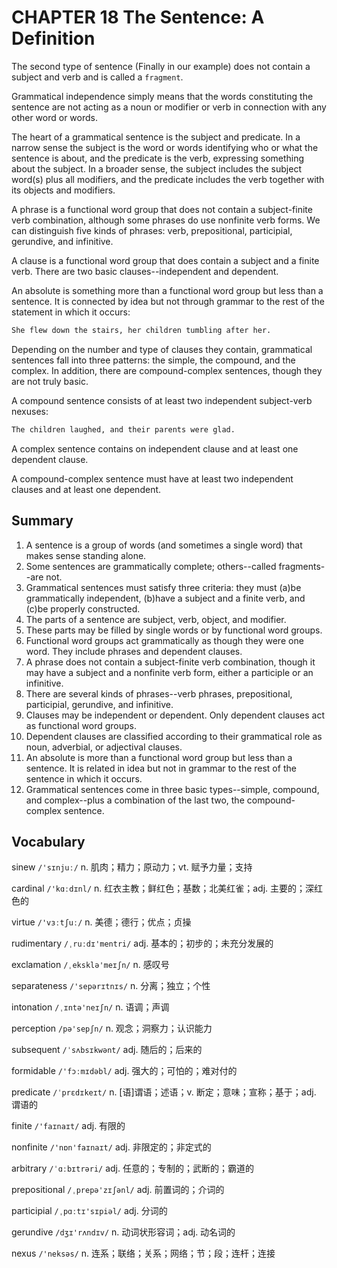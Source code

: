 # CHAPTER 18 The Sentence: A Definition

The second type of sentence (Finally in our example) does not contain a subject and verb and is called a `fragment`.

Grammatical independence simply means that the words constituting the sentence are not acting as a noun or modifier or verb in connection with any other word or words.

The heart of a grammatical sentence is the subject and predicate. In a narrow sense the subject is the word or words identifying who or what the sentence is about, and the predicate is the verb, expressing something about the subject. In a broader sense, the subject includes the subject word(s) plus all modifiers, and the predicate includes the verb together with its objects and modifiers.

A phrase is a functional word group that does not contain a subject-finite verb combination, although some phrases do use nonfinite verb forms. We can distinguish five kinds of phrases: verb, prepositional, participial, gerundive, and infinitive.

A clause is a functional word group that does contain a subject and a finite verb. There are two basic clauses--independent and dependent.

An absolute is something more than a functional word group but less than a sentence. It is connected by idea but not through grammar to the rest of the statement in which it occurs: 

```txt
She flew down the stairs, her children tumbling after her.
```

Depending on the number and type of clauses they contain, grammatical sentences fall into three patterns: the simple, the compound, and the complex. In addition, there are compound-complex sentences, though they are not truly basic.

A compound sentence consists of at least two independent subject-verb nexuses:

```txt
The children laughed, and their parents were glad.
```

A complex sentence contains on independent clause and at least one dependent clause.

A compound-complex sentence must have at least two independent clauses and at least one dependent.



## Summary

1. A sentence is a group of words (and sometimes a single word) that makes sense standing alone.
2. Some sentences are grammatically complete; others--called fragments--are not.
3. Grammatical sentences must satisfy three criteria: they must (a)be grammatically independent, (b)have a subject and a finite verb, and (c)be properly constructed.
4. The parts of a sentence are subject, verb, object, and modifier.
5. These parts may be filled by single words or by functional word groups.
6. Functional word groups act grammatically as though they were one word. They include phrases and dependent clauses.
7. A phrase does not contain a subject-finite verb combination, though it may have a subject and a nonfinite verb form, either a participle or an infinitive.
8. There are several kinds of phrases--verb phrases, prepositional, participial, gerundive, and infinitive.
9. Clauses may be independent or dependent. Only dependent clauses act as functional word groups.
10. Dependent clauses are classified according to their grammatical role as noun, adverbial, or adjectival clauses.
11. An absolute is more than a functional word group but less than a sentence. It is related in idea but not in grammar to the rest of the sentence in which it occurs.
12. Grammatical sentences come in three basic types--simple, compound, and complex--plus a combination of the last two, the compound-complex sentence.



## Vocabulary

sinew `/'sɪnjuː/` n. 肌肉；精力；原动力；vt. 赋予力量；支持

cardinal `/'kɑːdɪnl/` n. 红衣主教；鲜红色；基数；北美红雀；adj. 主要的；深红色的

virtue `/'vɜːtʃuː/` n. 美德；德行；优点；贞操

rudimentary `/ˌruːdɪ'mentri/` adj. 基本的；初步的；未充分发展的

exclamation `/ˌeksklə'meɪʃn/` n. 感叹号

separateness `/'sepərɪtnɪs/` n. 分离；独立；个性

intonation `/ˌɪntə'neɪʃn/` n. 语调；声调

perception `/pə'sepʃn/` n. 观念；洞察力；认识能力

subsequent `/ˈsʌbsɪkwənt/` adj. 随后的；后来的

formidable `/'fɔːmɪdəbl/` adj. 强大的；可怕的；难对付的

predicate `/ˈprɛdɪkeɪt/` n. [语]谓语；述语；v. 断定；意味；宣称；基于；adj. 谓语的

finite `/'faɪnaɪt/` adj. 有限的

nonfinite `/'nɒn'faɪnaɪt/` adj. 非限定的；非定式的

arbitrary `/ˈɑːbɪtrəri/` adj. 任意的；专制的；武断的；霸道的

prepositional `/ˌprepə'zɪʃənl/` adj. 前置词的；介词的

participial `/ˌpɑːtɪ'sɪpiəl/` adj. 分词的

gerundive `/dʒɪ'rʌndɪv/` n. 动词状形容词；adj. 动名词的

nexus `/'neksəs/` n. 连系；联络；关系；网络；节；段；连杆；连接